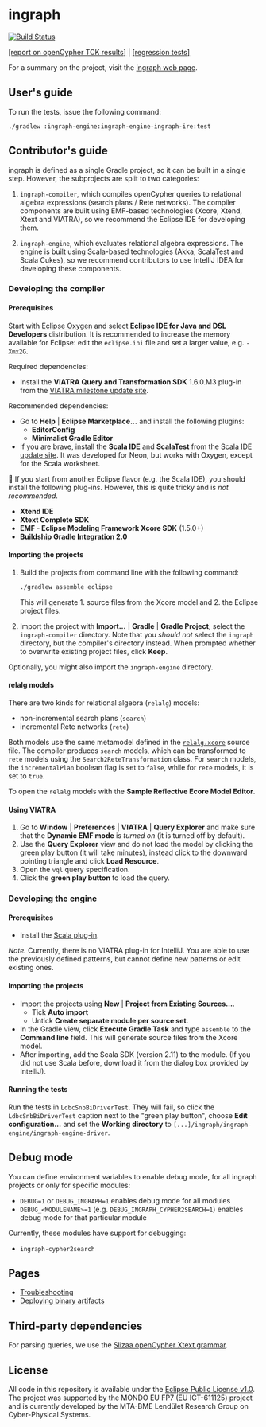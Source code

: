 # ingraph

[![Build Status](https://travis-ci.org/FTSRG/ingraph.svg?branch=master)](https://travis-ci.org/FTSRG/ingraph)

[[report on openCypher TCK results]](http://docs.inf.mit.bme.hu/ingraph/pub/opencypher-report.pdf) | [[regression tests]](http://docs.inf.mit.bme.hu/ingraph/tests/regressionTests/)

For a summary on the project, visit the [ingraph web page](http://docs.inf.mit.bme.hu/ingraph/).

## User's guide

To run the tests, issue the following command:

```
./gradlew :ingraph-engine:ingraph-engine-ingraph-ire:test
```

## Contributor's guide

ingraph is defined as a single Gradle project, so it can be built in a single step. However, the subprojects are split to two categories:

1. `ingraph-compiler`, which compiles openCypher queries to relational algebra expressions (search plans / Rete networks). The compiler components are built using EMF-based technologies (Xcore, Xtend, Xtext and VIATRA), so we recommend the Eclipse IDE for developing them.

2. `ingraph-engine`, which evaluates relational algebra expressions. The engine is built using Scala-based technologies (Akka, ScalaTest and Scala Cukes), so we recommend contributors to use IntelliJ IDEA for developing these components.

### Developing the compiler

#### Prerequisites

Start with [Eclipse Oxygen](http://www.eclipse.org/downloads/packages/release/Oxygen/) and select **Eclipse IDE for Java and DSL Developers** distribution. It is recommended to increase the memory available for Eclipse: edit the `eclipse.ini` file and set a larger value, e.g. `-Xmx2G`.

Required dependencies:

* Install the **VIATRA Query and Transformation SDK** 1.6.0.M3 plug-in from the [VIATRA milestone update site](http://download.eclipse.org/viatra/updates/milestone/).

Recommended dependencies:

* Go to **Help** | **Eclipse Marketplace...** and install the following plugins:
  * **EditorConfig**
  * **Minimalist Gradle Editor**
* If you are brave, install the **Scala IDE** and **ScalaTest** from the [Scala IDE update site](http://download.scala-ide.org/sdk/lithium/e46/scala212/stable/site). It was developed for Neon, but works with Oxygen, except for the Scala worksheet.

:notebook_with_decorative_cover: If you start from another Eclipse flavor (e.g. the Scala IDE), you should install the following plug-ins. However, this is quite tricky and is _not recommended_.

  * **Xtend IDE**
  * **Xtext Complete SDK**
  * **EMF - Eclipse Modeling Framework Xcore SDK** (1.5.0+)
  * **Buildship Gradle Integration 2.0**

#### Importing the projects

1. Build the projects from command line with the following command:

    ```bash
    ./gradlew assemble eclipse
    ```

    This will generate 1. source files from the Xcore model and 2. the Eclipse project files.
1. Import the project with **Import...** | **Gradle** | **Gradle Project**, select the `ingraph-compiler` directory. Note that you *should not* select the `ingraph` directory, but the compiler's directory instead. When prompted whether to overwrite existing project files, click **Keep**.

Optionally, you might also import the `ingraph-engine` directory.

#### relalg models

There are two kinds for relational algebra (`relalg`) models:

* non-incremental search plans (`search`)
* incremental Rete networks (`rete`)

Both models use the same metamodel defined in the [`relalg.xcore`](ingraph-compiler/ingraph-compiler-relalg-model/src/main/resources/relalg.xcore) source file. The compiler produces `search` models, which can be transformed to `rete` models using the `Search2ReteTransformation` class. For `search` models, the `incrementalPlan` boolean flag is set to `false`, while for `rete` models, it is set to `true`.

To open the `relalg` models with the **Sample Reflective Ecore Model Editor**.

#### Using VIATRA

1. Go to **Window** | **Preferences** | **VIATRA** | **Query Explorer** and make sure that the **Dynamic EMF mode** is _turned on_ (it is turned off by default).
1. Use the **Query Explorer** view and do not load the model by clicking the green play button (it will take minutes), instead click to the downward pointing triangle and click **Load Resource**.
1. Open the `vql` query specification.
1. Click the **green play button** to load the query.

### Developing the engine

#### Prerequisites

* Install the [Scala plug-in](https://plugins.jetbrains.com/idea/plugin/1347-scala).

*Note.* Currently, there is no VIATRA plug-in for IntelliJ. You are able to use the previously defined patterns, but cannot define new patterns or edit existing ones.

#### Importing the projects

* Import the projects using **New** | **Project from Existing Sources...**.
  * Tick **Auto import**
  * Untick **Create separate module per source set**.
* In the Gradle view, click **Execute Gradle Task** and type `assemble` to the **Command line** field. This will generate source files from the Xcore model.
* After importing, add the Scala SDK (version 2.11) to the module. (If you did not use Scala before, download it from the dialog box provided by IntelliJ).

#### Running the tests

Run the tests in `LdbcSnbBiDriverTest`. They will fail, so click the `LdbcSnbBiDriverTest` caption next to the "green play button", choose **Edit configuration...** and set the **Working directory** to `[...]/ingraph/ingraph-engine/ingraph-engine-driver`.

## Debug mode

You can define environment variables to enable debug mode, for all ingraph projects or only for specific modules:

* `DEBUG=1` or `DEBUG_INGRAPH=1` enables debug mode for all modules
* `DEBUG_<MODULENAME>=1` (e.g. `DEBUG_INGRAPH_CYPHER2SEARCH=1`) enables debug mode for that particular module

Currently, these modules have support for debugging:

* `ingraph-cypher2search`

## Pages

* [Troubleshooting](troubleshooting.md)
* [Deploying binary artifacts](deploying-binary-artifacts.md)

## Third-party dependencies

For parsing queries, we use the [Slizaa openCypher Xtext grammar](https://github.com/slizaa/slizaa-opencypher-xtext).

## License

All code in this repository is available under the [Eclipse Public License v1.0](http://www.eclipse.org/legal/epl-v10.html). The project was supported by the MONDO EU FP7 (EU ICT-611125) project and is currently developed by the MTA-BME Lendület Research Group on Cyber-Physical Systems.
